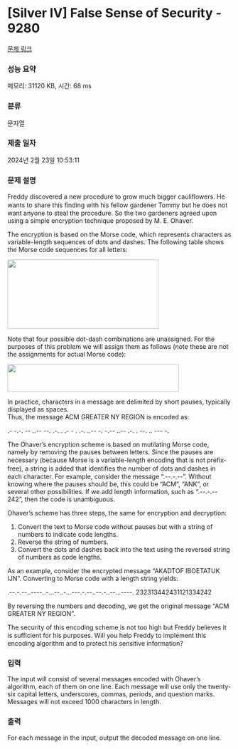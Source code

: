# [Silver IV] False Sense of Security - 9280 

[문제 링크](https://www.acmicpc.net/problem/9280) 

### 성능 요약

메모리: 31120 KB, 시간: 68 ms

### 분류

문자열

### 제출 일자

2024년 2월 23일 10:53:11

### 문제 설명

<p>Freddy discovered a new procedure to grow much bigger cauliﬂowers. He wants to share this ﬁnding with his fellow gardener Tommy but he does not want anyone to steal the procedure. So the two gardeners agreed upon using a simple encryption technique proposed by M. E. Ohaver.</p>

<p>The encryption is based on the Morse code, which represents characters as variable-length sequences of dots and dashes. The following table shows the Morse code sequences for all letters:</p>

<p><img alt="" src="https://www.acmicpc.net/upload/images/fs1.png" style="height:156px; width:340px"></p>

<p>Note that four possible dot-dash combinations are unassigned. For the purposes of this problem we will assign them as follows (note these are not the assignments for actual Morse code):</p>

<p><img alt="" src="https://www.acmicpc.net/upload/images/fs2.png" style="height:62px; width:386px"></p>

<p>In practice, characters in a message are delimited by short pauses, typically displayed as spaces.<br>
Thus, the message ACM GREATER NY REGION is encoded as:</p>

<p>.- -.-. -- ..-- --. .-. . .- - . .-. ..-- -. -.-- ..-- .-. . --. .. --- -.</p>

<p>The Ohaver’s encryption scheme is based on mutilating Morse code, namely by removing the pauses between letters. Since the pauses are necessary (because Morse is a variable-length encoding that is not preﬁx-free), a string is added that identiﬁes the number of dots and dashes in each character. For example, consider the message “.--.-.--”. Without knowing where the pauses should be, this could be “ACM”, “ANK”, or several other possibilities. If we add length information, such as “.--.-.-- 242”, then the code is unambiguous.</p>

<p>Ohaver’s scheme has three steps, the same for encryption and decryption:</p>

<ol>
	<li>Convert the text to Morse code without pauses but with a string of numbers to indicate code lengths.</li>
	<li>Reverse the string of numbers.</li>
	<li>Convert the dots and dashes back into the text using the reversed string of numbers as code lengths.</li>
</ol>

<p>As an example, consider the encrypted message “AKADTOF IBOETATUK IJN”. Converting to Morse code with a length string yields:</p>

<p>.--.-.--..----..-...--..-...---.-.--..--.-..--...----. 232313442431121334242</p>

<p>By reversing the numbers and decoding, we get the original message “ACM GREATER NY REGION”.</p>

<p>The security of this encoding scheme is not too high but Freddy believes it is suﬃcient for his purposes. Will you help Freddy to implement this encoding algorithm and to protect his sensitive information?</p>

### 입력 

 <p>The input will consist of several messages encoded with Ohaver’s algorithm, each of them on one line. Each message will use only the twenty-six capital letters, underscores, commas, periods, and question marks. Messages will not exceed 1000 characters in length.</p>

### 출력 

 <p>For each message in the input, output the decoded message on one line.</p>

